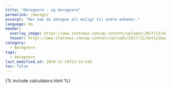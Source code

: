 ```yaml
---
title: "Omregnere - og beregnere"
permalink: /omregn/
excerpt: "Her kan du omregne alt muligt til andre enheder."
language: da
header:
  overlay_image: https://www.statnews.com/wp-content/uploads/2017/12/GettyImages-97021506.jpg
  teaser: https://www.statnews.com/wp-content/uploads/2017/12/GettyImages-97021506.jpg
category:
  - Beregnere
tags:
  - beregnere
last_modified_at: 2019-11-19T23:14:14Z
toc: false
---
```


{% include calculators.html %}
